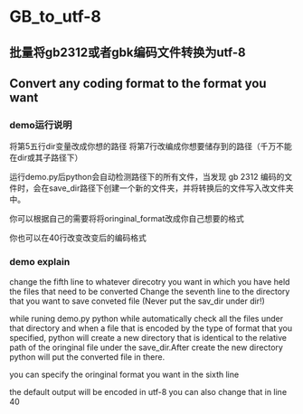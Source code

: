# GB_to_utf-8
## 批量将gb2312或者gbk编码文件转换为utf-8
## Convert any coding format to the format you want

### demo运行说明
将第5五行dir变量改成你想的路径
将第7行改编成你想要储存到的路径（千万不能在dir或其子路径下）

运行demo.py后python会自动检测路径下的所有文件，当发现 gb 2312 编码的文件时，会在save_dir路径下创建一个新的文件夹，并将转换后的文件写入改文件夹中。

你可以根据自己的需要将将oringinal_format改成你自己想要的格式

你也可以在40行改变改变后的编码格式

### demo explain
change the fifth line to whatever direcotry you want in which you have held the files that need to be converted
Change the seventh line to the directory that you want to save conveted file
(Never put the sav_dir under dir!)

while runing demo.py python while automatically check all the files under that directory and when a file that is encoded by the type of format that you specified, python will create a new directory that is identical to the relative path of the oringinal file under the save_dir.After create the new directory python will put the converted file in there.

you can specify the oringinal format you want in the sixth line

the default output will be encoded in utf-8
you can also change that in line 40

